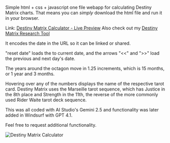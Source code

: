 Simple html + css + javascript one file webapp for calculating Destiny Matrix charts. That means you can _simply_ download the html file and run it in your browser.

Link: [Destiny Matrix Calculator - Live Preview](https://glavans.com/apps/destiny-matrix-calc.html)
Also check out my [Destiny Matrix Research Tool](https://github.com/samwega/destiny-matrix-research-tool)

It encodes the date in the URL so it can be linked or shared.

"reset date" loads the to current date, and the arrows "<<" and ">>" load the previous and next day's date.

The years around the octagon move in 1.25 increments, which is 15 months, or 1 year and 3 months.

Hovering over any of the numbers displays the name of the respective tarot card. Destiny Matrix uses the Marseille tarot sequence, which has Justice in the 8th place and Strength in the 11th, the reverse of the more commonly used Rider Waite tarot deck sequence.

This was all coded with AI Studio's Gemini 2.5 and functionality was later added in Windsurf with GPT 4.1.

Feel free to request additional functionality.

![Destiny Matrix Calculator](https://i.imgur.com/Q8IPUOM.png)
